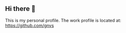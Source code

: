## Hi there 👋

This is my personal profile. 
The work profile is located at: https://github.com/gnvs
